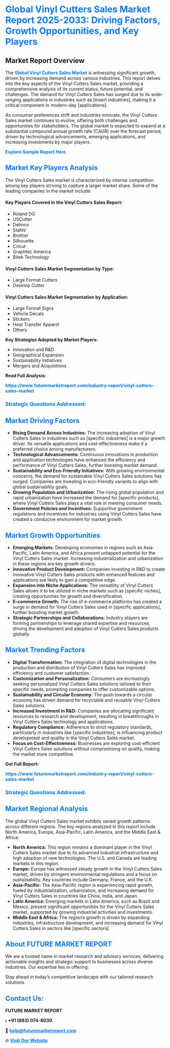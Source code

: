 <h1 style="color: #007BFF;">Global Vinyl Cutters Sales Market Report 2025-2033: Driving Factors, Growth Opportunities, and Key Players</h1>

<section id="overview">
<h2>Market Report Overview</h2>
<p>The <a href="https://www.futuremarketreport.com/industry-report/vinyl-cutters-sales-market" style="color: #007BFF; text-decoration: none;"><strong>Global Vinyl Cutters Sales Market</strong></a> is witnessing significant growth, driven by increasing demand across various industries. This report delves into the key aspects of the Vinyl Cutters Sales market, providing a comprehensive analysis of its current status, future potential, and challenges. The demand for Vinyl Cutters Sales has surged due to its wide-ranging applications in industries such as [insert industries], making it a critical component in modern-day [applications].</p>
<p>As consumer preferences shift and industries innovate, the Vinyl Cutters Sales market continues to evolve, offering both challenges and opportunities for stakeholders. The global market is expected to expand at a substantial compound annual growth rate (CAGR) over the forecast period, driven by technological advancements, emerging applications, and increasing investments by major players.</p>
</section>

<section id="overview">
<p><a href="https://www.futuremarketreport.com/request-sample/reportId=105299" style="color: #007BFF; text-decoration: none;"><strong>Explore Sample Report Here</strong></a></p>
</section>

<section id="key-players">
<h2 style="color: #007BFF;">Market Key Players Analysis</h2>
<p>The Vinyl Cutters Sales market is characterized by intense competition among key players striving to capture a larger market share. Some of the leading companies in the market include:</p>
<h4>Key Players Covered in the Vinyl Cutters Sales Report:</h4>
<ul><li>Roland DG</li><li>USCutter</li><li>Dehnco</li><li>Stahls&#039;</li><li>Brother</li><li>Silhouette</li><li>Cricut</li><li>Graphtec America</li><li>Bitek Technology</li></ul>
<h4>Vinyl Cutters Sales Market Segmentation by Type:</h4>
<ul><li>Large Format Cutters</li><li>Desktop Cutter</li></ul>

<h4>Vinyl Cutters Sales Market Segmentation by Application:</h4>
<ul><li>Large Format Signs</li><li>Vehicle Decals</li><li>Stickers</li><li>Heat Transfer Apparel</li><li>Others</li></ul>
<p><strong>Key Strategies Adopted by Market Players:</strong></p>
<ul>
<li>Innovation and R&D</li>
<li>Geographical Expansion</li>
<li>Sustainability Initiatives</li>
<li>Mergers and Acquisitions</li>
</ul>
</section>

<section>
<p><strong>Read Full Analysis: </strong></p><a href="https://www.futuremarketreport.com/industry-report/vinyl-cutters-sales-market" style="color: #007BFF; text-decoration: none;"><strong>https://www.futuremarketreport.com/industry-report/vinyl-cutters-sales-market</strong></a>
<h3 style="color: #007BFF;">Strategic Questions Addressed:</h3>
</section>

<section id="driving-factors">
<h2 style="color: #007BFF;">Market Driving Factors</h2>
<ul>
<li><strong>Rising Demand Across Industries:</strong> The increasing adoption of Vinyl Cutters Sales in industries such as [specific industries] is a major growth driver. Its versatile applications and cost-effectiveness make it a preferred choice among manufacturers.</li>
<li><strong>Technological Advancements:</strong> Continuous innovations in production and application technologies have enhanced the efficiency and performance of Vinyl Cutters Sales, further boosting market demand.</li>
<li><strong>Sustainability and Eco-Friendly Initiatives:</strong> With growing environmental concerns, the demand for sustainable Vinyl Cutters Sales solutions has surged. Companies are investing in eco-friendly variants to align with global sustainability goals.</li>
<li><strong>Growing Population and Urbanization:</strong> The rising global population and rapid urbanization have increased the demand for [specific products], where Vinyl Cutters Sales plays a vital role in meeting consumer needs.</li>
<li><strong>Government Policies and Incentives:</strong> Supportive government regulations and incentives for industries using Vinyl Cutters Sales have created a conducive environment for market growth.</li>
</ul>
</section>

<section id="growth-opportunities">
<h2 style="color: #007BFF;">Market Growth Opportunities</h2>
<ul>
<li><strong>Emerging Markets:</strong> Developing economies in regions such as Asia-Pacific, Latin America, and Africa present untapped potential for the Vinyl Cutters Sales market. Increasing industrialization and urbanization in these regions are key growth drivers.</li>
<li><strong>Innovative Product Development:</strong> Companies investing in R&D to create innovative Vinyl Cutters Sales products with enhanced features and applications are likely to gain a competitive edge.</li>
<li><strong>Expansion into Niche Applications:</strong> The versatility of Vinyl Cutters Sales allows it to be utilized in niche markets such as [specific niches], creating opportunities for growth and diversification.</li>
<li><strong>E-commerce Growth:</strong> The rise of e-commerce platforms has created a surge in demand for Vinyl Cutters Sales used in [specific applications], further boosting market growth.</li>
<li><strong>Strategic Partnerships and Collaborations:</strong> Industry players are forming partnerships to leverage shared expertise and resources, driving the development and adoption of Vinyl Cutters Sales products globally.</li>
</ul>
</section>

<section id="trending-factors">
<h2 style="color: #007BFF;">Market Trending Factors</h2>
<ul>
<li><strong>Digital Transformation:</strong> The integration of digital technologies in the production and distribution of Vinyl Cutters Sales has improved efficiency and customer satisfaction.</li>
<li><strong>Customization and Personalization:</strong> Consumers are increasingly seeking personalized Vinyl Cutters Sales solutions tailored to their specific needs, prompting companies to offer customizable options.</li>
<li><strong>Sustainability and Circular Economy:</strong> The push towards a circular economy has driven demand for recyclable and reusable Vinyl Cutters Sales solutions.</li>
<li><strong>Increased Investment in R&D:</strong> Companies are allocating significant resources to research and development, resulting in breakthroughs in Vinyl Cutters Sales technology and applications.</li>
<li><strong>Regulatory Compliance:</strong> Adherence to strict regulatory standards, particularly in industries like [specific industries], is influencing product development and quality in the Vinyl Cutters Sales market.</li>
<li><strong>Focus on Cost-Effectiveness:</strong> Businesses are exploring cost-efficient Vinyl Cutters Sales solutions without compromising on quality, making the market more competitive.</li>
</ul>
</section>

<section>
<p><strong>Get Full Report: </strong></p><a href="https://www.futuremarketreport.com/industry-report/vinyl-cutters-sales-market" style="color: #007BFF; text-decoration: none;"><strong>https://www.futuremarketreport.com/industry-report/vinyl-cutters-sales-market</strong></a>
<h3 style="color: #007BFF;">Strategic Questions Addressed:</h3>
</section>


<section id="regional-analysis">
<h2 style="color: #007BFF;">Market Regional Analysis</h2>
<p>The global Vinyl Cutters Sales market exhibits varied growth patterns across different regions. The key regions analyzed in this report include North America, Europe, Asia-Pacific, Latin America, and the Middle East & Africa:</p>
<ul>
<li><strong>North America:</strong> This region remains a dominant player in the Vinyl Cutters Sales market due to its advanced industrial infrastructure and high adoption of new technologies. The U.S. and Canada are leading markets in this region.</li>
<li><strong>Europe:</strong> Europe has witnessed steady growth in the Vinyl Cutters Sales market, driven by stringent environmental regulations and a focus on sustainability. Key countries include Germany, France, and the U.K.</li>
<li><strong>Asia-Pacific:</strong> The Asia-Pacific region is experiencing rapid growth, fueled by industrialization, urbanization, and increasing demand for Vinyl Cutters Sales in countries like China, India, and Japan.</li>
<li><strong>Latin America:</strong> Emerging markets in Latin America, such as Brazil and Mexico, present significant opportunities for the Vinyl Cutters Sales market, supported by growing industrial activities and investments.</li>
<li><strong>Middle East & Africa:</strong> The region’s growth is driven by expanding industries, infrastructure development, and increasing demand for Vinyl Cutters Sales in sectors like [specific sectors].</li>
</ul>
</section>

<footer>
<h2 style="color: #007BFF;">About FUTURE MARKET REPORT</h2>
<p>We are a trusted name in market research and advisory services, delivering actionable insights and strategic support to businesses across diverse industries. Our expertise lies in offering:</p>

<p>Stay ahead in today’s competitive landscape with our tailored research solutions.</p>

<h2 style="color: #007BFF;">Contact Us:</h2>
<p><strong>FUTURE MARKET REPORT</strong></p>
<p>📞 <strong>+91 (883) 074-8030</strong></p>
<p>📧 <strong><a href="mailto:help@futuremarketreport.com" style="color: #007BFF;">help@futuremarketreport.com</a></strong></p>
<p>🌐 <strong><a href="https://www.futuremarketreport.com/" style="color: #007BFF;">Visit Our Website</a></strong></p>
</footer>